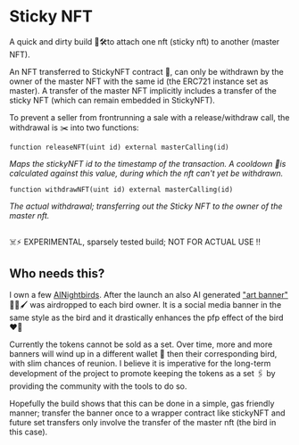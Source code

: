 # Sticky NFT

A quick and dirty build 👷🛠️to attach one nft (sticky nft) to another (master NFT).

An NFT transferred to StickyNFT contract 📜, can only be withdrawn by the owner of the master NFT with the same id (the ERC721 instance set as master). A transfer of the master NFT implicitly includes a transfer of the sticky NFT (which can remain embedded in StickyNFT).

To prevent a seller from frontrunning a sale with a release/withdraw call, the withdrawal is ✂️ into two functions:

`function releaseNFT(uint id) external masterCalling(id)`

*Maps the stickyNFT id to the timestamp of the transaction. A cooldown 🧊is calculated against this value, during which the nft can't yet be withdrawn.*

`function withdrawNFT(uint id) external masterCalling(id)`

*The actual withdrawal; transferring out the Sticky NFT to the owner of the master nft.*

##

☠️⚡ EXPERIMENTAL, sparsely tested build; NOT FOR ACTUAL USE ‼️

##

## Who needs this? 

I own a few [AINightbirds](https://twitter.com/ainightbirds). After the launch an also AI generated ["art banner"](https://opensea.io/collection/artbannersbyai) 🤖🎨🖌️ was airdropped to each bird owner. It is a social media banner in the same style as the bird and it drastically enhances the pfp effect of the bird ❤️‍🔥

Currently the tokens cannot be sold as a set. Over time, more and more banners will wind up in a different wallet 👛 then their corresponding bird, with slim chances of reunion. I believe it is imperative for the long-term development of the project to promote keeping the tokens as a set 🖇️ by providing the community with the tools to do so. 

Hopefully the build shows that this can be done in a simple, gas friendly manner; transfer the banner once to a wrapper contract like stickyNFT and future set transfers only involve the transfer of the master nft (the bird in this case).






